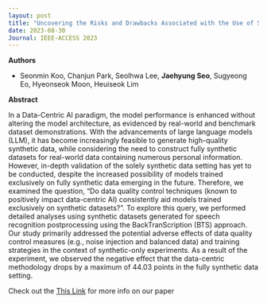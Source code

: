 ```yaml
---
layout: post
title: "Uncovering the Risks and Drawbacks Associated with the Use of Synthetic Data for Grammatical Error Correction (IEEE-ACCESS 2023)"
date: 2023-08-30
Journal: IEEE-ACCESS 2023
---
```


**Authors**
- Seonmin Koo, Chanjun Park, Seolhwa Lee, **Jaehyung Seo**, Sugyeong Eo, Hyeonseok Moon, Heuiseok Lim

**Abstract**

In a Data-Centric AI paradigm, the model performance is enhanced without altering the model architecture, as evidenced by real-world and benchmark dataset demonstrations. With the advancements of large language models (LLM), it has become increasingly feasible to generate high-quality synthetic data, while considering the need to construct fully synthetic datasets for real-world data containing numerous personal information. However, in-depth validation of the solely synthetic data setting has yet to be conducted, despite the increased possibility of models trained exclusively on fully synthetic data emerging in the future. Therefore, we examined the question, “Do data quality control techniques (known to positively impact data-centric AI) consistently aid models trained exclusively on synthetic datasets?”. To explore this query, we performed detailed analyses using synthetic datasets generated for speech recognition postprocessing using the BackTranScription (BTS) approach. Our study primarily addressed the potential adverse effects of data quality control measures (e.g., noise injection and balanced data) and training strategies in the context of synthetic-only experiments. As a result of the experiment, we observed the negative effect that the data-centric methodology drops by a maximum of 44.03 points in the fully synthetic data setting.

Check out the [This Link][DOI] for more info on our paper

[DOI]: 10.1109/ACCESS.2023.3310257


